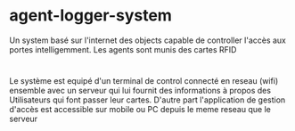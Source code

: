 # agent-logger-system
Un system basé sur l'internet des objects capable de controller l'accès aux portes intelligemment. Les agents sont munis des cartes RFID
#
Le système est equipé d'un terminal de control connecté en reseau (wifi) ensemble avec un serveur qui lui fournit des informations à propos des
Utilisateurs qui font passer leur cartes.
D'autre part l'application de gestion d'accès est accessible sur mobile ou PC depuis le meme reseau que le serveur
